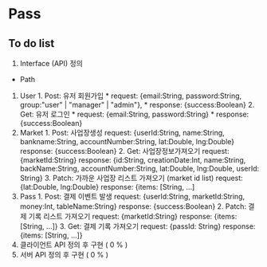 # Pass
## To do list ##
1. Interface (API) 정의
  * Path 
  1. User
    1. Post: 유저 회원가입
    * request: {email:String, password:String, group:"user" | "manager" | "admin"}, 
    * response: {success:Boolean}
    2. Get: 유저 로그인
    * request: {email:String, password:String}
    * response: {success:Boolean}
  2. Market
    1. Post: 사업장생성
    request: {userId:String, name:String, bankname:String, accountNumber:String, lat:Double, lng:Double}
    response: {success:Boolean}
    2. Get: 사업장정보가져오기
    request: {marketId:String}
    response: {id:String, creationDate:Int, name:String, backName:String, accountNumber:String, lat:Double, lng:Double, userId: String}
    3. Patch: 가까운 사업장 리스트 가져오기 (market id list)
    request: {lat:Double, lng:Double}
    response: {items: [String, ...]
  3. Pass
    1. Post: 결제 이벤트 발생
    request: {userId:String, marketId:String, money:Int, tableName:String}
    response: {success:Boolean}
    2. Patch: 결제 기록 리스트 가져오기
    request: {marketId:String}
    response: {items: [String, ...]}
    3. Get: 결제 기록 가져오기
    request: {passId: String}
    response: {items: [String, ...]}
2. 클라이언트 API 정의 후 구현 ( 0 % )
3. 서버 API 정의 후 구현 ( 0 % )
